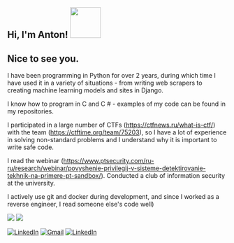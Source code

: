 <h2> Hi, I'm Anton! <img src="https://media.giphy.com/media/RPSXdpgvKh7d3FOvFo/giphy.gif" width="70"></h2>

<h2>Nice to see you.</h2>

<p>I have been programming in Python for over 2 years, during which time I have used it in a variety of situations - from writing web scrapers to creating machine learning models and sites in Django.

I know how to program in C and C # - examples of my code can be found in my repositories.
  
I participated in a large number of CTFs (https://ctfnews.ru/what-is-ctf/) with the team (https://ctftime.org/team/75203), so I have a lot of experience in solving non-standard problems and I understand why it is important to write safe code.

I read the webinar (https://www.ptsecurity.com/ru-ru/research/webinar/povyshenie-privilegij-v-sisteme-detektirovanie-tekhnik-na-primere-pt-sandbox/). Conducted a club of information security at the university.

I actively use git and docker during development, and since I worked as a reverse engineer, I read someone else's code well)</p>

<p>
  <img src="https://github-readme-stats.mrdulin.vercel.app/api?username=anton-shumakov&show_icons=true&hide_border=true&hide=prs&theme=buefy">
  <img src="https://github-readme-stats.vercel.app/api/top-langs/?username=anton-shumakov&layout=compact&hide_border=true&theme=buefy&show_icons=true">
</p>
 

</div>
<a href="https://t.me/anton_shumakov/"><img src="https://img.shields.io/badge/-Telegram-c14438?style=flat-square&logo=Telegram&logoColor=white&link=https://t.me/anton_shumakov/" alt="LinkedIn"></a>
<a href="mailto:ashumakov42@gmail.com"><img src="https://img.shields.io/badge/-Gmail-c14438?style=flat-square&logo=Gmail&logoColor=white&link=mailto:ashumakov42@gmail.com" alt="Gmail"></a>
<a href="https://www.linkedin.com/in/anton-shumakov/"><img src="https://img.shields.io/badge/-LinkedIn-c14438?style=flat-square&logo=LinkedIn&logoColor=white&link=https://www.linkedin.com/in/anton-shumakov/" alt="LinkedIn"></a>
</div>
